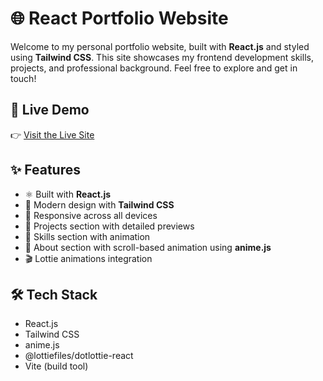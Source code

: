 # 🌐 React Portfolio Website

Welcome to my personal portfolio website, built with **React.js** and styled using **Tailwind CSS**. This site showcases my frontend development skills, projects, and professional background. Feel free to explore and get in touch!

## 🚀 Live Demo

👉 [Visit the Live Site](https://react-portfolio-henna-nine.vercel.app/)



## ✨ Features

- ⚛️ Built with **React.js**
- 🎨 Modern design with **Tailwind CSS**
- 📱 Responsive across all devices
- 📂 Projects section with detailed previews
- 🧠 Skills section with animation
- 📜 About section with scroll-based animation using **anime.js**
- 🎬 Lottie animations integration

## 🛠️ Tech Stack

- React.js
- Tailwind CSS
- anime.js
- @lottiefiles/dotlottie-react
- Vite (build tool)



